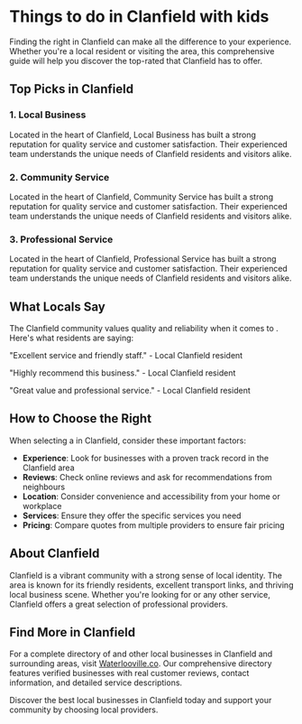# Things to do in Clanfield with kids

Finding the right  in Clanfield can make all the difference to your experience. Whether you're a local resident or visiting the area, this comprehensive guide will help you discover the top-rated  that Clanfield has to offer.

## Top Picks in Clanfield

### 1. Local Business
Located in the heart of Clanfield, Local Business has built a strong reputation for quality service and customer satisfaction. Their experienced team understands the unique needs of Clanfield residents and visitors alike.

### 2. Community Service
Located in the heart of Clanfield, Community Service has built a strong reputation for quality service and customer satisfaction. Their experienced team understands the unique needs of Clanfield residents and visitors alike.

### 3. Professional Service
Located in the heart of Clanfield, Professional Service has built a strong reputation for quality service and customer satisfaction. Their experienced team understands the unique needs of Clanfield residents and visitors alike.

## What Locals Say

The Clanfield community values quality and reliability when it comes to . Here's what residents are saying:

"Excellent service and friendly staff." - Local Clanfield resident

"Highly recommend this business." - Local Clanfield resident

"Great value and professional service." - Local Clanfield resident

## How to Choose the Right 

When selecting a  in Clanfield, consider these important factors:

- **Experience**: Look for businesses with a proven track record in the Clanfield area
- **Reviews**: Check online reviews and ask for recommendations from neighbours
- **Location**: Consider convenience and accessibility from your home or workplace
- **Services**: Ensure they offer the specific services you need
- **Pricing**: Compare quotes from multiple providers to ensure fair pricing

## About Clanfield

Clanfield is a vibrant community with a strong sense of local identity. The area is known for its friendly residents, excellent transport links, and thriving local business scene. Whether you're looking for  or any other service, Clanfield offers a great selection of professional providers.

## Find More  in Clanfield

For a complete directory of  and other local businesses in Clanfield and surrounding areas, visit [Waterlooville.co](https://waterlooville.co). Our comprehensive directory features verified businesses with real customer reviews, contact information, and detailed service descriptions.

Discover the best local businesses in Clanfield today and support your community by choosing local providers.

